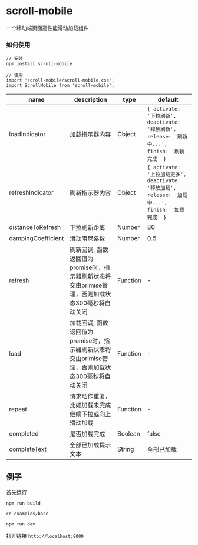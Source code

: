 # scroll-mobile
一个移动端页面高性能滑动加载组件

### 如何使用
```
// 安装
npm install scroll-mobile

// 使用
import 'scroll-mobile/scroll-mobile.css';
import ScrollMobile from 'scroll-mobile';
```

| name     | description    | type     | default      |
|----------|----------------|----------|--------------|
| loadIndicator | 加载指示器内容 | Object | `{ activate: '下拉刷新', deactivate: '释放刷新', release: '刷新中...',  finish: '刷新完成' }`  |
| refreshIndicator | 刷新指示器内容 | Object | `{ activate: '上拉加载更多', deactivate: '释放加载', release: '加载中...', finish: '加载完成' }` |
| distanceToRefresh  | 下拉刷新距离 | Number | 80 |
| dampingCoefficient  | 滑动阻尼系数 | Number | 0.5 |
| refresh | 刷新回调, 函数返回值为promise时，指示器刷新状态将交由primise管理，否则加载状态300毫秒将自动关闭 | Function | - |
| load | 加载回调, 函数返回值为promise时，指示器刷新状态将交由primise管理，否则加载状态300毫秒将自动关闭 | Function | - |
| repeat | 请求动作重复，比如加载未完成继续下拉或向上滑动加载 | Function | - |
| completed | 是否加载完成 | Boolean | false |
| completeText | 全部已加载提示文本 | String | 全部已加载 |

## 例子

首先运行
```
npm run build

cd examples/base

npm run dev
```

打开链接 ```http://localhost:8000```

